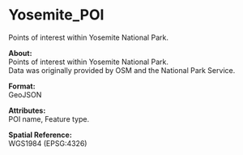 # Yosemite_POI
Points of interest within Yosemite National Park.

<b>About:</b><br>
Points of interest within Yosemite National Park.<br>
Data was originally provided by OSM and the National Park Service.

<b>Format:</b><br>
GeoJSON

<b>Attributes:</b><br>
POI name, Feature type.

<b>Spatial Reference:</b><br>
WGS1984 (EPSG:4326)
